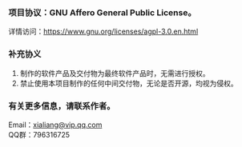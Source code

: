 ### 项目协议：GNU Affero General Public License。

详情访问：https://www.gnu.org/licenses/agpl-3.0.en.html

### 补充协义

1. 制作的软件产品及交付物为最终软件产品时，无需进行授权。
2. 禁止使用本项目制作的任何中间交付物，无论是否开源，均视为侵权。

### 有关更多信息，请联系作者。

Email：xialiang@vip.qq.com   
QQ群：796316725